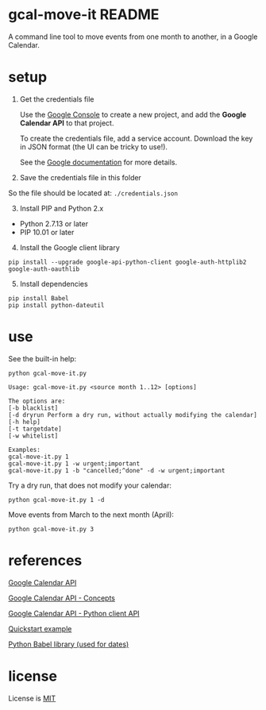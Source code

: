 # gcal-move-it README

A command line tool to move events from one month to another, in a Google Calendar.

# setup

1. Get the credentials file

   Use the [Google Console](https://console.cloud.google.com/) to create a new project, and add the **Google Calendar API** to that project.

   To create the credentials file, add a service account. Download the key in JSON format (the UI can be tricky to use!).

   See the [Google documentation](https://cloud.google.com/docs/authentication/getting-started) for more details.

2. Save the credentials file in this folder

So the file should be located at: `./credentials.json`

3. Install PIP and Python 2.x

- Python 2.7.13 or later
- PIP 10.01 or later

4. Install the Google client library

```
pip install --upgrade google-api-python-client google-auth-httplib2 google-auth-oauthlib
```

5. Install dependencies

```
pip install Babel
pip install python-dateutil
```

# use

See the built-in help:

```
python gcal-move-it.py
```

```
Usage: gcal-move-it.py <source month 1..12> [options]

The options are:
[-b blacklist]
[-d dryrun Perform a dry run, without actually modifying the calendar]
[-h help]
[-t targetdate]
[-w whitelist]

Examples:
gcal-move-it.py 1
gcal-move-it.py 1 -w urgent;important
gcal-move-it.py 1 -b "cancelled;^done" -d -w urgent;important
```

Try a dry run, that does not modify your calendar:

```
python gcal-move-it.py 1 -d
```

Move events from March to the next month (April):

```
python gcal-move-it.py 3
```

# references

[Google Calendar API](https://developers.google.com/calendar/v3/reference/events/list)

[Google Calendar API - Concepts](https://developers.google.com/calendar/concepts)

[Google Calendar API - Python client API](http://googleapis.github.io/google-api-python-client/docs/dyn/calendar_v3.events.html)

[Quickstart example](https://developers.google.com/calendar/quickstart/python)

[Python Babel library (used for dates)](http://babel.pocoo.org/en/latest/)

# license

License is [MIT](./LICENSE)

